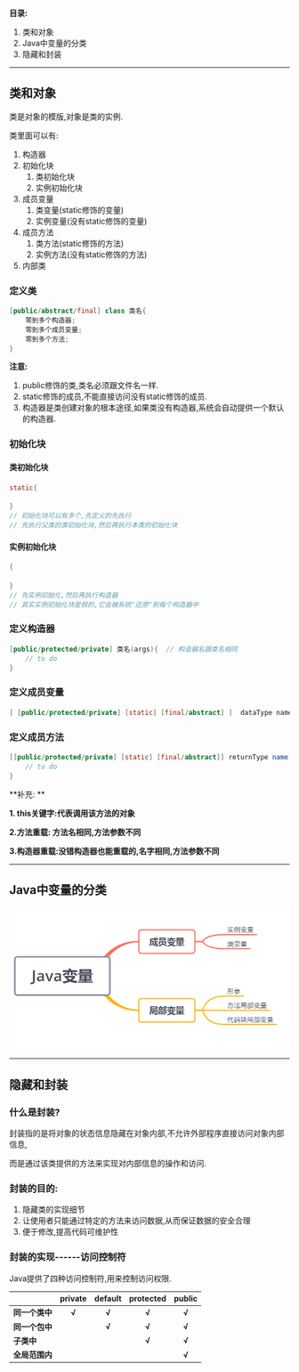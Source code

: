 **目录:**

1. 类和对象
2. Java中变量的分类
3. 隐藏和封装

------

## 类和对象

类是对象的模版,对象是类的实例.

类里面可以有:

1. 构造器
2. 初始化块
   1. 类初始化块
   2. 实例初始化块
3. 成员变量
   1. 类变量(static修饰的变量)
   2. 实例变量(没有static修饰的变量)
4. 成员方法
   1. 类方法(static修饰的方法)
   2. 实例方法(没有static修饰的方法)
5. 内部类

### 定义类

```java
[public/abstract/final] class 类名{
    零到多个构造器;
    零到多个成员变量;
    零到多个方法;
}
```

**注意:**

1. public修饰的类,类名必须跟文件名一样.
2. static修饰的成员,不能直接访问没有static修饰的成员.
3. 构造器是类创建对象的根本途径,如果类没有构造器,系统会自动提供一个默认的构造器.

### 初始化块

#### 类初始化块

```java
static{
    
}
// 初始化块可以有多个,先定义的先执行
// 先执行父类的类初始化块,然后再执行本类的初始化块
```

#### 实例初始化块

```java
{
    
}
// 先实例初始化,然后再执行构造器
// 其实实例初始化块是假的,它会被系统"还原"到每个构造器中
```

### 定义构造器

```java
[public/protected/private] 类名(args){  // 构造器名跟类名相同
    // to do
}
```

### 定义成员变量

```java
[ [public/protected/private] [static] [final/abstract] ]  dataType name;
```

### 定义成员方法

```java
[[public/protected/private] [static] [final/abstract]] returnType name(args){
    // to do
}
```

**补充: **

**1. this关键字:代表调用该方法的对象**

**2.方法重载: 方法名相同,方法参数不同**

**3.构造器重载:没错构造器也能重载的,名字相同,方法参数不同**

-----------

## Java中变量的分类

![](https://github.com/HuangYiCheng1997/create-picture-url/blob/master/java/Java%E5%8F%98%E9%87%8F%E7%B1%BB%E5%9E%8B.png?raw=true)



-----

## 隐藏和封装

### 什么是封装?

封装指的是将对象的状态信息隐藏在对象内部,不允许外部程序直接访问对象内部信息,

而是通过该类提供的方法来实现对内部信息的操作和访问.

### 封装的目的:

1. 隐藏类的实现细节
2. 让使用者只能通过特定的方法来访问数据,从而保证数据的安全合理
3. 便于修改,提高代码可维护性

### 封装的实现------访问控制符

Java提供了四种访问控制符,用来控制访问权限.

|                | private | default | protected | public |
| :------------- | :-----: | :-----: | :-------: | :----: |
| **同一个类中** |  **√**  |  **√**  |   **√**   | **√**  |
| **同一个包中** |         |  **√**  |   **√**   | **√**  |
| **子类中**     |         |         |   **√**   | **√**  |
| **全局范围内** |         |         |           | **√**  |



